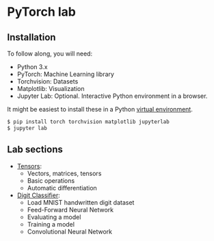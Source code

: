 # PyTorch lab

## Installation

To follow along, you will need:

* Python 3.x
* PyTorch: Machine Learning library
* Torchvision: Datasets
* Matplotlib: Visualization
* Jupyter Lab: Optional. Interactive Python environment in a browser.

It might be easiest to install these in a Python
[virtual environment](https://docs.python.org/3/library/venv.html).

```bash
$ pip install torch torchvision matplotlib jupyterlab
$ jupyter lab
```

## Lab sections

* [Tensors](Tensors.md):
    * Vectors, matrices, tensors
    * Basic operations
    * Automatic differentiation
* [Digit Classifier](DigitClassifier.md):
    * Load MNIST handwritten digit dataset
    * Feed-Forward Neural Network
    * Evaluating a model
    * Training a model
    * Convolutional Neural Network
